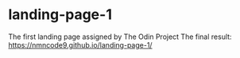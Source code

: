 # landing-page-1
The first landing page assigned by The Odin Project
The final result: https://nmncode9.github.io/landing-page-1/